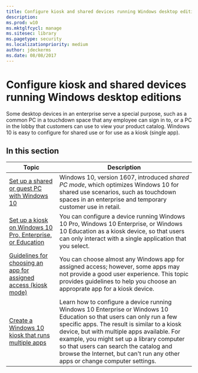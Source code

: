 ```yaml
---
title: Configure kiosk and shared devices running Windows desktop editions (Windows 10)
description: 
ms.prod: w10
ms.mktglfcycl: manage
ms.sitesec: library
ms.pagetype: security
ms.localizationpriority: medium
author: jdeckerms
ms.date: 08/08/2017
---
```


# Configure kiosk and shared devices running Windows desktop editions

Some desktop devices in an enterprise serve a special purpose, such as a common PC in a touchdown space that any employee can sign in to, or a PC in the lobby that customers can use to view your product catalog. Windows 10 is easy to configure for shared use or for use as a kiosk (single app).

## In this section

| Topic | Description |
| --- | --- |
| [Set up a shared or guest PC with Windows 10](set-up-shared-or-guest-pc.md) | Windows 10, version 1607, introduced *shared PC mode*, which optimizes Windows 10 for shared use scenarios, such as touchdown spaces in an enterprise and temporary customer use in retail.  |
| [Set up a kiosk on Windows 10 Pro, Enterprise, or Education](set-up-a-kiosk-for-windows-10-for-desktop-editions.md) | You can configure a device running Windows 10 Pro, Windows 10 Enterprise, or Windows 10 Education as a kiosk device, so that users can only interact with a single application that you select.  |
| [Guidelines for choosing an app for assigned access (kiosk mode)](guidelines-for-assigned-access-app.md) | You can choose almost any Windows app for assigned access; however, some apps may not provide a good user experience. This topic provides guidelines to help you choose an approprate app for a kiosk device.  |
| [Create a Windows 10 kiosk that runs multiple apps](lock-down-windows-10-to-specific-apps.md) | Learn how to configure a device running Windows 10 Enterprise or Windows 10 Education so that users can only run a few specific apps. The result is similar to a kiosk device, but with multiple apps available. For example, you might set up a library computer so that users can search the catalog and browse the Internet, but can't run any other apps or change computer settings. |
